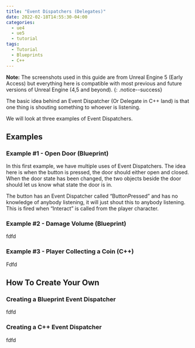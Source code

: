 ```yaml
---
title: "Event Dispatchers (Delegates)"
date: 2022-02-18T14:55:30-04:00
categories:
  - ue4
  - ue5
  - tutorial
tags:
  - Tutorial
  - Blueprints
  - C++
---
```


**Note:** The screenshots used in this guide are from Unreal Engine 5 (Early Access) but everything here is compatible with most previous and future versions of Unreal Engine (4,5 and beyond).
{: .notice--success}

The basic idea behind an Event Dispatcher (Or Delegate in C++ land) is that one thing is shouting something to whoever is listening. 

We will look at three examples of Event Dispatchers.

## Examples
### Example #1 - Open Door (Blueprint)
In this first example, we have multiple uses of Event Dispatchers. The idea here is when the button is pressed, the door should either open and closed. When the door state has been changed, the two objects beside the door should let us know what state the door is in.

The button has an Event Dispatcher called “ButtonPressed” and has no knowledge of anybody listening, it will just shout this to anybody listening. This is fired when “Interact” is called from the player character.

### Example #2 - Damage Volume (Blueprint)
fdfd
### Example #3 - Player Collecting a Coin (C++)
Fdfd

## How To Create Your Own
### Creating a Blueprint Event Dispatcher
fdfd

### Creating a C++ Event Dispatcher
fdfd

